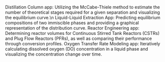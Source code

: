 Distillation Column app: Utilizing the McCabe-Thiele method to estimate the number of theoretical stages required for a given separation and visualizing the equilibrium curve.\n
Liquid-Liquid Extraction App: Predicting equilibrium compositions of two immiscible phases and providing a graphical representation of the distribution curve.
Reactor Engineering app: Determining reactor volumes for Continuous Stirred Tank Reactors (CSTRs) and Plug Flow Reactors (PFRs), as well as comparing their performance through conversion profiles.
Oxygen Transfer Rate Modeling app: Iteratively calculating dissolved oxygen (DO) concentration in a liquid phase and visualizing the concentration change over time.
